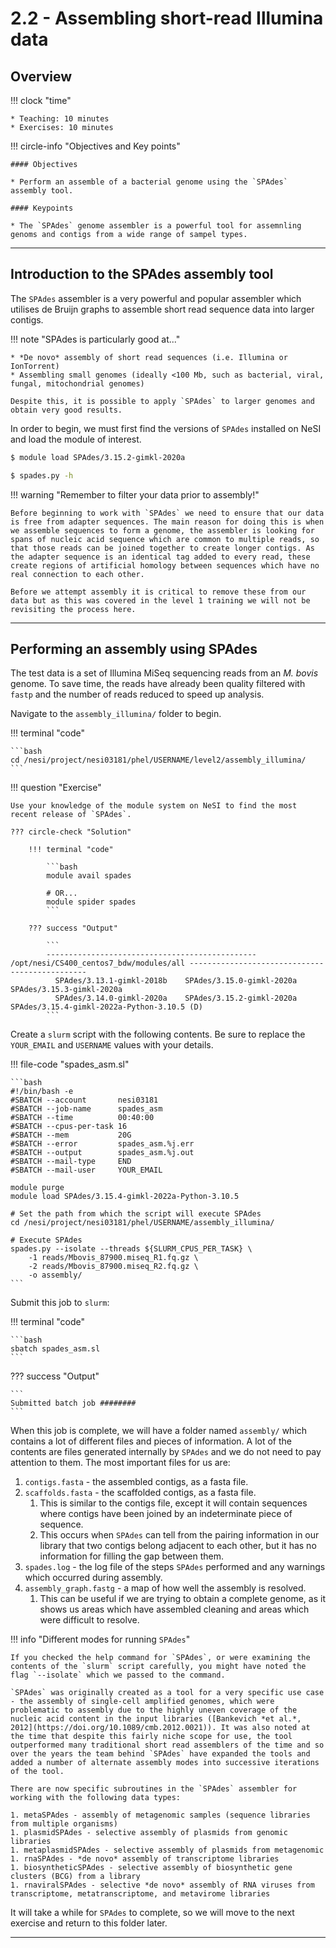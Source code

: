 # 2.2 - Assembling short-read Illumina data

## Overview

!!! clock "time"

    * Teaching: 10 minutes
    * Exercises: 10 minutes
    
!!! circle-info "Objectives and Key points"

    #### Objectives
    
    * Perform an assemble of a bacterial genome using the `SPAdes` assembly tool.
    
    #### Keypoints
    
    * The `SPAdes` genome assembler is a powerful tool for assemnling genoms and contigs from a wide range of sampel types.

---

## Introduction to the SPAdes assembly tool

The `SPAdes` assembler is a very powerful and popular assembler which utilises de Bruijn graphs to assemble short read sequence data into larger contigs.

!!! note "SPAdes is particularly good at..."

    * *De novo* assembly of short read sequences (i.e. Illumina or IonTorrent)
    * Assembling small genomes (ideally <100 Mb, such as bacterial, viral, fungal, mitochondrial genomes)

    Despite this, it is possible to apply `SPAdes` to larger genomes and obtain very good results.

In order to begin, we must first find the versions of `SPAdes` installed on NeSI and load the module of interest.

```bash
$ module load SPAdes/3.15.2-gimkl-2020a

$ spades.py -h
```

!!! warning "Remember to filter your data prior to assembly!"

    Before beginning to work with `SPAdes` we need to ensure that our data is free from adapter sequences. The main reason for doing this is when we assemble sequences to form a genome, the assembler is looking for spans of nucleic acid sequence which are common to multiple reads, so that those reads can be joined together to create longer contigs. As the adapter sequence is an identical tag added to every read, these create regions of artificial homology between sequences which have no real connection to each other.

    Before we attempt assembly it is critical to remove these from our data but as this was covered in the level 1 training we will not be revisiting the process here.

---

## Performing an assembly using SPAdes

The test data is a set of Illumina MiSeq sequencing reads from an *M. bovis* genome. To save time, the reads have already been quality filtered with `fastp` and the number of reads reduced to speed up analysis.

Navigate to the `assembly_illumina/` folder to begin.

!!! terminal "code"

    ```bash
    cd /nesi/project/nesi03181/phel/USERNAME/level2/assembly_illumina/
    ```

!!! question "Exercise"

    Use your knowledge of the module system on NeSI to find the most recent release of `SPAdes`.

    ??? circle-check "Solution"
 
        !!! terminal "code"
        
            ```bash
            module avail spades

            # OR...
            module spider spades
            ```

        ??? success "Output"

            ```
            ----------------------------------------------- /opt/nesi/CS400_centos7_bdw/modules/all -----------------------------------------------
              SPAdes/3.13.1-gimkl-2018b    SPAdes/3.15.0-gimkl-2020a    SPAdes/3.15.3-gimkl-2020a
              SPAdes/3.14.0-gimkl-2020a    SPAdes/3.15.2-gimkl-2020a    SPAdes/3.15.4-gimkl-2022a-Python-3.10.5 (D)
            ```

Create a `slurm` script with the following contents. Be sure to replace the `YOUR_EMAIL` and `USERNAME` values with your details.

!!! file-code "spades_asm.sl"

    ```bash
    #!/bin/bash -e
    #SBATCH --account       nesi03181
    #SBATCH --job-name      spades_asm
    #SBATCH --time          00:40:00
    #SBATCH --cpus-per-task 16
    #SBATCH --mem           20G
    #SBATCH --error         spades_asm.%j.err
    #SBATCH --output        spades_asm.%j.out
    #SBATCH --mail-type     END
    #SBATCH --mail-user     YOUR_EMAIL

    module purge
    module load SPAdes/3.15.4-gimkl-2022a-Python-3.10.5

    # Set the path from which the script will execute SPAdes
    cd /nesi/project/nesi03181/phel/USERNAME/assembly_illumina/

    # Execute SPAdes
    spades.py --isolate --threads ${SLURM_CPUS_PER_TASK} \
        -1 reads/Mbovis_87900.miseq_R1.fq.gz \
        -2 reads/Mbovis_87900.miseq_R2.fq.gz \
        -o assembly/
    ```

Submit this job to `slurm`:

!!! terminal "code"

    ```bash
    sbatch spades_asm.sl
    ```

??? success "Output"

    ```
    Submitted batch job ########
    ```

When this job is complete, we will have a folder named `assembly/` which contains a lot of different files and pieces of information. A lot of the contents are files generated internally by `SPAdes` and we do not need to pay attention to them. The most important files for us are:

1. `contigs.fasta` - the assembled contigs, as a fasta file.
1. `scaffolds.fasta` - the scaffolded contigs, as a fasta file.
   1. This is similar to the contigs file, except it will contain sequences where contigs have been joined by an indeterminate piece of sequence.
   1. This occurs when `SPAdes` can tell from the pairing information in our library that two contigs belong adjacent to each other, but it has no information for filling the gap between them.
1. `spades.log` - the log file of the steps `SPAdes` performed and any warnings which occurred during assembly.
1. `assembly_graph.fastg` - a map of how well the assembly is resolved.
   1. This can be useful if we are trying to obtain a complete genome, as it shows us areas which have assembled cleaning and areas which were difficult to resolve.

!!! info "Different modes for running `SPAdes`"

    If you checked the help command for `SPAdes`, or were examining the contents of the `slurm` script carefully, you might have noted the flag `--isolate` which we passed to the command.

    `SPAdes` was originally created as a tool for a very specific use case - the assembly of single-cell amplified genomes, which were problematic to assembly due to the highly uneven coverage of the nucleic acid content in the input libraries ([Bankevich *et al.*, 2012](https://doi.org/10.1089/cmb.2012.0021)). It was also noted at the time that despite this fairly niche scope for use, the tool outperformed many traditional short read assemblers of the time and so over the years the team behind `SPAdes` have expanded the tools and added a number of alternate assembly modes into successive iterations of the tool.

    There are now specific subroutines in the `SPAdes` assembler for working with the following data types:

    1. metaSPAdes - assembly of metagenomic samples (sequence libraries from multiple organisms)
    1. plasmidSPAdes - selective assembly of plasmids from genomic libraries
    1. metaplasmidSPAdes - selective assembly of plasmids from metagenomic 
    1. rnaSPAdes - *de novo* assembly of transcriptome libraries
    1. biosyntheticSPAdes - selective assembly of biosynthetic gene clusters (BCG) from a library
    1. rnaviralSPAdes - selective *de novo* assembly of RNA viruses from transcriptome, metatranscriptome, and metavirome libraries

It will take a while for `SPAdes` to complete, so we will move to the next exercise and return to this folder later.

---
